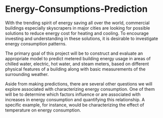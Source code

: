 # Energy-Consumptions-Prediction

With the trending spirit of energy saving all over the world, commercial buildings especially skyscrapers in major cities are looking for possible solutions to reduce energy cost for heating and cooling. To encourage investing and understanding in these solutions, it is desirable to investigate energy consumption patterns.

The primary goal of this project will be to construct and evaluate an appropriate model to predict metered building energy usage in areas of chilled water, electric, hot water, and steam meters, based on different physical features of a building along with basic measurements of the surrounding weather. 

Aside from making predictions, there are several other questions we will explore associated with characterizing energy consumption. One of them will be to determine which factors influence or are associated with increases in energy consumption and quantifying this relationship. A specific example, for instance, would be characterizing the effect of temperature on energy consumption.
